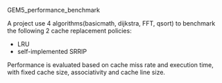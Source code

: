 GEM5_performance_benchmark

A project use 4 algorithms(basicmath, dijkstra, FFT, qsort) to benchmark the following 2 cache replacement policies:
- LRU
- self-implemented SRRIP 

Performance is evaluated based on cache miss rate and execution time, with fixed cache size, associativity and cache line size.
